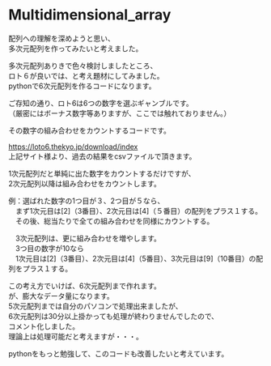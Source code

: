 # Multidimensional_array
配列への理解を深めようと思い、  
多次元配列を作ってみたいと考えました。  
  
多次元配列ありきで色々検討しましたところ、  
ロト６が良いでは、と考え題材にしてみました。  
pythonで6次元配列を作るコードになります。  
  
ご存知の通り、ロト6は6つの数字を選ぶギャンブルです。  
（厳密にはボーナス数字等ありますが、ここでは触れておりません。）  
  
その数字の組み合わせをカウントするコードです。  
  
https://loto6.thekyo.jp/download/index  
上記サイト様より、過去の結果をcsvファイルで頂きます。  
  
1次元配列だと単純に出た数字をカウントするだけですが、  
2次元配列以降は組み合わせをカウントします。  
  
例：選ばれた数字の1つ目が３、2つ目が５なら、  
　まず1次元目は[2]（3番目）、2次元目は[4]（５番目）の配列をプラス１する。  
　その後、総当たりで全ての組み合わせを同様にカウントする。  
  
　3次元配列は、更に組み合わせを増やします。  
　3つ目の数字が10なら  
　1次元目は[2]（3番目）、2次元目は[4]（5番目）、3次元目は[9]（10番目）の配列をプラス１する。  
  
この考え方でいけば、6次元配列まで作れます。  
が、膨大なデータ量になります。  
5次元配列までは自分のパソコンで処理出来ましたが、  
6次元配列は30分以上掛かっても処理が終わりませんでしたので、  
コメント化しました。  
理論上は処理可能だと考えますが・・・。  
  
pythonをもっと勉強して、このコードも改善したいと考えています。  
